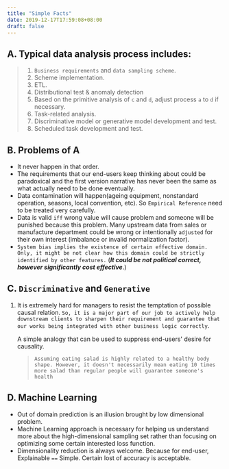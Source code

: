 ```yaml
---
title: "Simple Facts"
date: 2019-12-17T17:59:08+08:00
draft: false
---
```

## A. Typical data analysis process includes:  
> 1. `Business requirements` and `data sampling scheme`.
> 2. Scheme implementation.    
> 3. ETL.   
> 4. Distributional test & anomaly detection  
> 5. Based on the primitive analysis of `c` and `d`, adjust process `a` to `d` if necessary.    
> 6. Task-related analysis.   
> 7. Discriminative model or generative model development and test.     
> 8. Scheduled task development and test.

## B. Problems of **A**

- It never happen in that order.
- The requirements that our end-users keep thinking about could be paradoxical and the first version narrative has never been the same as what actually need to be done eventually. 
- Data contamination will happen(ageing equipment, nonstandard operation, seasons, local convention, etc). So `Empirical Reference` need to be treated very carefully. 
- Data is valid `iff` wrong value will cause problem and someone will be punished because this problem. Many upstream data from sales or manufacture department could be wrong or intentionally `adjusted` for their own interest (imbalance or invalid normalization factor).
-  `System bias implies the existence of certain effective domain. Only, it might be not clear how this domain could be strictly identified by other features.` (***It could be not political correct, however significantly cost effective***.)

## C. `Discriminative` and `Generative`
1. It is extremely hard for managers to resist the temptation of possible causal relation. `So, it is a major part of our job to actively help downstream clients to sharpen their requirement and guarantee that our works being integrated with other business logic correctly`.

    A simple analogy that can be used to suppress end-users' desire for causality.
    > `Assuming eating salad is highly related to a healthy body shape. However, it doesn't necessarily mean eating 10 times more salad than regular people will guarantee someone's health`
    
## D. Machine Learning 
- Out of domain prediction is an illusion brought by low dimensional problem. 
- Machine Learning approach is necessary for helping us understand more about the high-dimensional sampling set rather than focusing on optimizing some certain interested loss function. 
- Dimensionality reduction is always welcome. Because for end-user, Explainable `==` Simple. Certain lost of accuracy is acceptable.